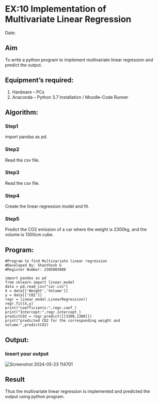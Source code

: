 # EX:10 Implementation of Multivariate Linear Regression
Date:
## Aim
To write a python program to implement multivariate linear regression and predict the output.
## Equipment’s required:
1.	Hardware – PCs
2.	Anaconda – Python 3.7 Installation / Moodle-Code Runner
## Algorithm:
### Step1
import pandas as pd.

### Step2
Read the csv file.

### Step3
Read the csv file.

### Step4
Create the linear regression model and fit.

### Step5
Predict the CO2 emission of a car where the weight is 2300kg, and the volume is 1300cm cube.

## Program:
```
#Program to find Multivariate linear regression
#Developed By: Shanthosh G
#Register Number: 2305003008

import pandas as pd
from sklearn import linear_model
data = pd.read_csv("car.csv")
X = data[['Weight','Volume']]
y = data[['CO2']]
regr = linear_model.LinearRegression()
regr.fit(X,y)
print("coefficients:",regr.coef_)
print("Intercept:",regr.intercept_)
predictCO2 = regr.predict([[3300,1300]])
print("predicted CO2 for the corresponding weight and volume:",predictCO2)

```
## Output:

### Insert your output
![Screenshot 2024-05-23 114701](https://github.com/shanthosh397/Multivariate-Linear-Regression/assets/153431200/11cc981d-898e-4610-87fa-7bd268472b8b)

## Result
Thus the multivariate linear regression is implemented and predicted the output using python program.
